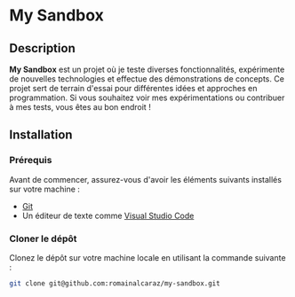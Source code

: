 # My Sandbox

## Description

**My Sandbox** est un projet où je teste diverses fonctionnalités, expérimente de nouvelles technologies et effectue des démonstrations de concepts. Ce projet sert de terrain d'essai pour différentes idées et approches en programmation. Si vous souhaitez voir mes expérimentations ou contribuer à mes tests, vous êtes au bon endroit !

## Installation

### Prérequis

Avant de commencer, assurez-vous d'avoir les éléments suivants installés sur votre machine :
- [Git](https://git-scm.com/downloads)
- Un éditeur de texte comme [Visual Studio Code](https://code.visualstudio.com/)

### Cloner le dépôt

Clonez le dépôt sur votre machine locale en utilisant la commande suivante :

```bash
git clone git@github.com:romainalcaraz/my-sandbox.git